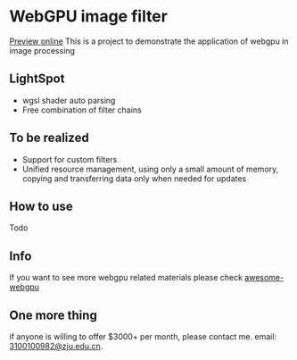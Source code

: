 # WebGPU image filter

[Preview online](https://quarksb.github.io/webgpu-image-filter/)
This is a project to demonstrate the application of webgpu in image processing


## LightSpot
- wgsl shader auto parsing
- Free combination of filter chains

## To be realized
- Support for custom filters
- Unified resource management, using only a small amount of memory, copying and transferring data only when needed for updates

## How to use
Todo



## Info
If you want to see more webgpu related materials please check [awesome-webgpu](https://github.com/mikbry/awesome-webgpu)

## One more thing
if anyone is willing to offer $3000+ per month, please contact me. email: 3100100982@zju.edu.cn.

 
